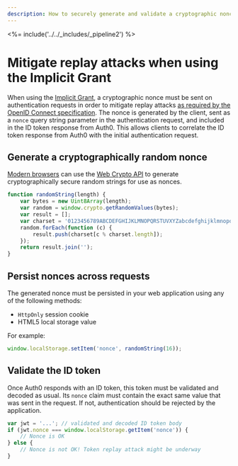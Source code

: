 ```yaml
---
description: How to securely generate and validate a cryptographic nonce for use with the Implicit Grant
---
```


<%= include('../../_includes/_pipeline2') %>

# Mitigate replay attacks when using the Implicit Grant

When using the [Implicit Grant](/api-auth/grant/implicit), a cryptographic nonce must be sent on authentication requests in order to mitigate replay attacks [as required by the OpenID Connect specification](https://openid.net/specs/openid-connect-core-1_0.html#ImplicitAuthRequest).
The nonce is generated by the client, sent as a `nonce` query string parameter in the authentication request, and included in the ID token response from Auth0.
This allows clients to correlate the ID token response from Auth0 with the initial authentication request.

## Generate a cryptographically random nonce

[Modern browsers](http://caniuse.com/#feat=cryptography) can use the [Web Crypto API](https://www.w3.org/TR/WebCryptoAPI/) to generate cryptographically secure random strings for use as nonces.

```js
function randomString(length) {
    var bytes = new Uint8Array(length);
    var random = window.crypto.getRandomValues(bytes);
    var result = [];
    var charset = '0123456789ABCDEFGHIJKLMNOPQRSTUVXYZabcdefghijklmnopqrstuvwxyz-._~'
    random.forEach(function (c) {
        result.push(charset[c % charset.length]);
    });
    return result.join('');
}
```

## Persist nonces across requests

The generated nonce must be persisted in your web application using any of the following methods:

* `HttpOnly` session cookie
* HTML5 local storage value

For example:

```js
window.localStorage.setItem('nonce', randomString(16));
```

## Validate the ID token

Once Auth0 responds with an ID token, this token must be validated and decoded as usual.
Its `nonce` claim must contain the exact same value that was sent in the request.
If not, authentication should be rejected by the application.

```js
var jwt = '...'; // validated and decoded ID token body
if (jwt.nonce === window.localStorage.getItem('nonce')) {
    // Nonce is OK
} else {
    // Nonce is not OK! Token replay attack might be underway
}
```
